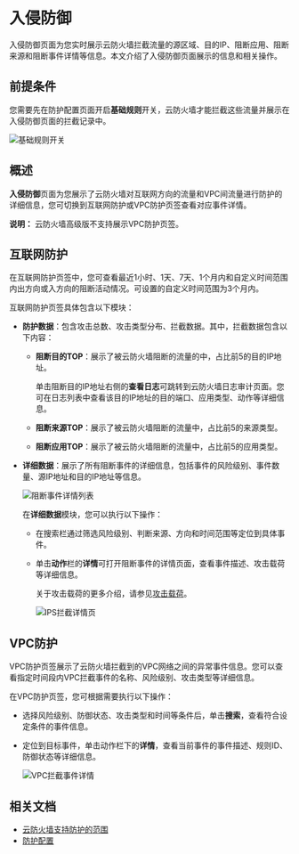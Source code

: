 # 入侵防御

入侵防御页面为您实时展示云防火墙拦截流量的源区域、目的IP、阻断应用、阻断来源和阻断事件详情等信息。本文介绍了入侵防御页面展示的信息和相关操作。

## 前提条件

您需要先在防护配置页面开启**基础规则**开关，云防火墙才能拦截这些流量并展示在入侵防御页面的拦截记录中。

![基础规则开关](https://static-aliyun-doc.oss-accelerate.aliyuncs.com/assets/img/zh-CN/9636750261/p77756.png)

## 概述

**入侵防御**页面为您展示了云防火墙对互联网方向的流量和VPC间流量进行防护的详细信息，您可切换到互联网防护或VPC防护页签查看对应事件详情。

**说明：** 云防火墙高级版不支持展示VPC防护页签。

## 互联网防护

在互联网防护页签中，您可查看最近1小时、1天、7天、1个月内和自定义时间范围内出方向或入方向的阻断活动情况。可设置的自定义时间范围为3个月内。

互联网防护页签具体包含以下模块：

-   **防护数据**：包含攻击总数、攻击类型分布、拦截数据。其中，拦截数据包含以下内容：
    -   **阻断目的TOP**：展示了被云防火墙阻断的流量的中，占比前5的目的IP地址。

        单击阻断目的IP地址右侧的**查看日志**可跳转到云防火墙日志审计页面。您可在日志列表中查看该目的IP地址的目的端口、应用类型、动作等详细信息。

    -   **阻断来源TOP**：展示了被云防火墙阻断的流量中，占比前5的来源类型。
    -   **阻断应用TOP**：展示了被云防火墙阻断的流量中，占比前5的应用类型。
-   **详细数据**：展示了所有阻断事件的详细信息，包括事件的风险级别、事件数量、源IP地址和目的IP地址等信息。

    ![阻断事件详情列表](https://static-aliyun-doc.oss-accelerate.aliyuncs.com/assets/img/zh-CN/3417068951/p77510.png)

    在**详细数据**模块，您可以执行以下操作：

    -   在搜索栏通过筛选风险级别、判断来源、方向和时间范围等定位到具体事件。
    -   单击**动作**栏的**详情**可打开阻断事件的详情页面，查看事件描述、攻击载荷等详细信息。

        关于攻击载荷的更多介绍，请参见[攻击载荷](/cn.zh-CN/攻击防护/攻击载荷.md)。

        ![IPS拦截详情页](https://static-aliyun-doc.oss-accelerate.aliyuncs.com/assets/img/zh-CN/7285300161/p211164.png)


## VPC防护

VPC防护页签展示了云防火墙拦截到的VPC网络之间的异常事件信息。您可以查看指定时间段内VPC拦截事件的名称、风险级别、攻击类型等详细信息。

在VPC防护页签，您可根据需要执行以下操作：

-   选择风险级别、防御状态、攻击类型和时间等条件后，单击**搜索**，查看符合设定条件的事件信息。
-   定位到目标事件，单击动作栏下的**详情**，查看当前事件的事件描述、规则ID、防御状态等详细信息。

    ![VPC拦截事件详情](https://static-aliyun-doc.oss-accelerate.aliyuncs.com/assets/img/zh-CN/3417068951/p77596.png)


## 相关文档

-   [云防火墙支持防护的范围](/cn.zh-CN/常见问题/云防火墙支持防护的范围.md)
-   [防护配置](/cn.zh-CN/攻击防护/防护配置.md)

